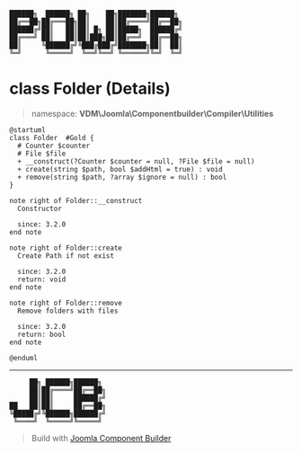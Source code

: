 ```
██████╗  ██████╗ ██╗    ██╗███████╗██████╗
██╔══██╗██╔═══██╗██║    ██║██╔════╝██╔══██╗
██████╔╝██║   ██║██║ █╗ ██║█████╗  ██████╔╝
██╔═══╝ ██║   ██║██║███╗██║██╔══╝  ██╔══██╗
██║     ╚██████╔╝╚███╔███╔╝███████╗██║  ██║
╚═╝      ╚═════╝  ╚══╝╚══╝ ╚══════╝╚═╝  ╚═╝
```
# class Folder (Details)
> namespace: **VDM\Joomla\Componentbuilder\Compiler\Utilities**
```uml
@startuml
class Folder  #Gold {
  # Counter $counter
  # File $file
  + __construct(?Counter $counter = null, ?File $file = null)
  + create(string $path, bool $addHtml = true) : void
  + remove(string $path, ?array $ignore = null) : bool
}

note right of Folder::__construct
  Constructor

  since: 3.2.0
end note

note right of Folder::create
  Create Path if not exist

  since: 3.2.0
  return: void
end note

note right of Folder::remove
  Remove folders with files

  since: 3.2.0
  return: bool
end note
 
@enduml
```

---
```
     ██╗ ██████╗██████╗
     ██║██╔════╝██╔══██╗
     ██║██║     ██████╔╝
██   ██║██║     ██╔══██╗
╚█████╔╝╚██████╗██████╔╝
 ╚════╝  ╚═════╝╚═════╝
```
> Build with [Joomla Component Builder](https://git.vdm.dev/joomla/Component-Builder)

